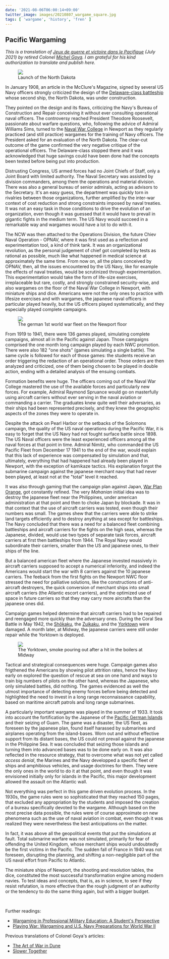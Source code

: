```yaml
---
date: '2021-08-06T06:00:14+09:00'
twitter_image: images/20210807_wargame_square.jpg
tags: [ 'wargame', 'history', 'fren' ]
---
```


## Pacific Wargaming

_This is a translation of [Jeux de guerre et victoire dans le Pacifique](https://lavoiedelepee.blogspot.com/2021/07/jeux-de-guerre-et-victoire-dans-le.html) (July 2021) by retired Colonel [Michel Goya](http://michelgoyacv.blogspot.com/). I am grateful for his kind authorization to translate and publish here._

<figure class="left largest">
<a href="https://www.history.navy.mil/our-collections/photography/us-navy-ships/battleships/north-dakota-bb-29/NH-93814.html"><img src="images/20210807_ndakota.jpg" loading="lazy" /></a>
<figcaption>
Launch of the North Dakota
</figcaption>
</figure>

In January 1908, an article in the McClure's Magazine, signed by several US Navy officers strongly criticized the design of the [Delaware-class battleship](https://en.wikipedia.org/wiki/Delaware-class_battleship) whose second ship, the North Dakota, was under construction.

They pointed on the design and its flaws, criticizing the Navy's Bureau of Construction and Repair conceiving it without ever consulting operational naval officers. The controversy reached President Theodore Roosevelt, passionate about warfare questions, who, following the advice of Admiral Williams Sims, turned to the [Naval War College](https://usnwc.edu/) in Newport as they regularly practiced (and still practice) wargames for the training of Navy officers. The President asked for an evaluation of the North Dakota. The clear-cut outcome of the game confirmed the very negative critique of the operational officers. The Delaware-class stopped there and it was acknowledged that huge savings could have been done had the concepts been tested before being put into production.

Distrusting Congress, US armed forces had no Joint Chiefs of Staff, only a Joint Board with limited authority. The Naval Secretary was assisted by division commanders, among them the operations and material division. There was also a general bureau of senior admirals, acting as advisors to the Secretary. It's an easy guess, the department was quickly torn in rivalries between those organizations, further amplified by the inter-war context of cost reduction and strong constraints imposed by naval treaties. It was not an easy task in those conditions to drive the evolution of an organization, even though it was guessed that it would have to prevail in gigantic fights in the medium term.
The US Navy would succeed in a remarkable way and wargames would have a lot to do with it.

The NCW was then attached to the Operations Division, the future Chiev Naval Operation - OPNAV, where it was first used as a reflection and experimentation tool, a kind of think tank. It was an organizational revolution, as the personal judgement of chief got completed by tests as rational as possible, much like what happened in medical science at approximately the same time. From now on, all the plans conceived by OPNAV, then, all the issues encountered by the US Navy, like for example the effects of naval treaties, would be scrutinized through experimentation. This experimentation would take the form of life-size exercises, irreplaceable but rare, costly, and strongly constrained security-wise, and also wargames on the floor of the Naval War College in Newport, with miniature ships and dice. Americans were not the only ones to practice with lifesize exercises and with wargames, the japanese naval officers in particular played heavily, but the US officers played systematically, and they especially played complete campaigns.

<figure class="right largest">
<a href="https://thestrategybridge.org/the-bridge/2016/7/14/wargaming-in-professional-military-education-a-students-perspective"><img src="images/20210807_wargame.jpg" loading="lazy" /></a>
<figcaption>
The german 1st world war fleet on the Newport floor
</figcaption>
</figure>

From 1919 to 1941, there were 136 games played, simulating complete campaigns, almost all in the Pacific against Japan. Those campaigns comprised the one month long campaign played by each NWC promotion. There were also 182 "one shots" (games simulating a single battle). The same cycle is followed for each of those games: the students receive an order triggering the redaction of an operational order. Those orders are then analyzed and criticized, one of them being chosen to be played in double action, ending with a detailed analysis of the ensuing combats.

Formation benefits were huge. The officers coming out of the Naval War College mastered the use of the available forces and particularly new forces. For example, Admiral Raymond Spruance would go on masterfully using aircraft carriers without ever serving in the naval aviation or commanding a carrier. The graduates knew quite well their adversaries, as their ships had been represented precisely, and they knew the geographic aspects of the zones they were to operate in.

Despite the attack on Pearl Harbor or the setbacks of the Solomons campaign, the quality of the US naval operations during the Pacific War, it is easy to forget that the US Navy had not fought surface battle since 1898. The US Naval officers were the least experienced officers among all the naval forces at that point in time. Admiral Nimitz, who commanded the US Pacific Fleet from December 17 1941 to the end of the war, would explain that this lack of experience was compensated by simulation and that, ultimately, everything that had happened had already been played in Newport, with the exception of kamikaze tactics. His explanation forgot the submarine campaign against the japanese merchant navy that had never been played, at least not at the "total" level it reached.

It was also through gaming that the campaign plan against Japan, [War Plan Orange](https://en.wikipedia.org/wiki/War_Plan_Orange), got constantly refined. The very _Mahanian_ initial idea was to destroy the japanese fleet near the Philippines, under american administration at that point and then to choke Japan by blockade. It was in that context that the use of aircraft carriers was tested, even though their numbers was small. The games shew that the carriers were able to strike land targets efficiently and to destroy anything at sea except for battleships. The Navy concluded that there was a need for a balanced fleet combining battleships and aircraft carriers for the fights on the high seas, whereas the Japanese, divided, would use two types of separate task forces, aircraft carriers at first then battleships from 1944. The Royal Navy would subordinate their carriers, smaller than the US and japanese ones, to their ships of the line.

But a balanced american fleet where the Japanese invested massively in aircraft carriers supposed to accept a numerical inferiority, and indeed the Americans would start the war with 8 carriers against the 10 japanese carriers. The feeback from the first fights on the Newport NWC floor stressed the need for palliative solutions, like the constructions of anti-aircraft destroyers, the quick conversion of merchant ships into small aircraft carriers (the Atlantic escort carriers), and the optimized use of space in future carriers so that they may carry more aircrafts than the japanese ones did.

Campaign games helped determine that aircraft carriers had to be repaired and reengaged more quickly than the adversary ones. During the Coral Sea Battle in May 1942, the [Shōkaku](https://en.wikipedia.org/wiki/Japanese_aircraft_carrier_Sh%C5%8Dkaku), the [Zuikaku](https://en.wikipedia.org/wiki/Japanese_aircraft_carrier_Zuikaku), and the [Yorktown](https://en.wikipedia.org/wiki/USS_Yorktown_(CV-5)) were damaged. A month later, at Midway, the japanese carriers were still under repair while the Yorktown is deployed.

<figure class="left largest">
<a href="https://en.wikipedia.org/wiki/USS_Yorktown_(CV-5)"><img src="images/20210807_yorktown.jpg" loading="lazy" /></a>
<figcaption>
The Yorktown, smoke pouring out after a hit in the boilers at Midway
</figcaption>
</figure>

Tactical and strategical consequences were huge. Campaign games also frigthened the Americans by showing pilot attrition rates, hence the Navy early on explored the question of rescue at sea on one hand and ways to train big numbers of pilots on the other hand, whereas the Japanese, who only simulated battles, did nothing. The games evidenced as well the utmost importance of detecting enemy forces before being detected and highlighted the need to invest in a long range reconnaissance capability, based on maritime aircraft patrols and long range submarines.

A particularly important wargame was played in the summer of 1933. It took into account the fortification by the Japanese of the [Pacific German Islands](https://en.wikipedia.org/wiki/List_of_former_German_colonies#Pacific) and their seizing of Guam.
The game was a disaster, the US fleet, as foreseen by the japanese plan, found itself harassed by submarines and airplanes operating from the island-bases. Worn out and without effective support from its distant bases, the US could not prevail against the japanese in the Philippine Sea.
It was concluded that seizing those islands and turning them into advanced bases was to be done early on. It was also reflected in the resource strategy, that to overcome what was not yet called _access denial_, the Marines and the Navy developped a specific fleet of ships and amphibious vehicles, and usage doctrines for them. They were the only ones in the world to do it at that point, and even though it was envisioned initially only for islands in the Pacific, this major development allowed the assault on the Atlantic wall.

Not everything was perfect in this game driven evolution process. In the 1930s, the game rules were so sophisticated that they reached 150 pages, that excluded any appropriation by the students and imposed the creation of a bureau specifically devoted to the wargame. Although based on the most precise data possible, the rules were of course approximate on new phenomena such as the use of naval aviation in combat, even though it was realized they were nevertheless the best anticipations on the matter.

In fact, it was above all the geopolitical events that put the simulations at fault. Total submarine warfare was not simulated, primarily for fear of offending the United Kingdom, whose merchant ships would undoubtedly be the first victims in the Pacific. The sudden fall of France in 1940 was not foreseen, disrupting the planning, and shifting a non-negligible part of the US naval effort from Pacific to Atlantic.

The miniature ships of Newport, the shooting and resolution tables, the dice, constituted the most successful transformation engine among modern navies. To test ideas and concepts, that is, as in science, to see if they resist refutation, is more effective than the rough judgment of an authority or the tendency to do the same thing again, but with a bigger budget.

&nbsp;

Further readings:

* [Wargaming in Professional Military Education: A Student's Perspective](https://thestrategybridge.org/the-bridge/2016/7/14/wargaming-in-professional-military-education-a-students-perspective)
* [Playing War: Wargaming and U.S. Navy Preparations for World War II](https://digital-commons.usnwc.edu/cgi/viewcontent.cgi?article=1169&context=nwc-review)

Previous translations of Colonel Goya's articles:

* [The Art of War in Dune](20210414.html?t=The_Art_of_War_in_Dune&f=Pacific_Wargame)
* [Slower Together](20210506.html?t=Slower_Together&f=Pacific_Wargame)

